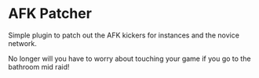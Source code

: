 # AFK Patcher

Simple plugin to patch out the AFK kickers for instances and the novice network.

No longer will you have to worry about touching your game if you go to the bathroom mid raid!
